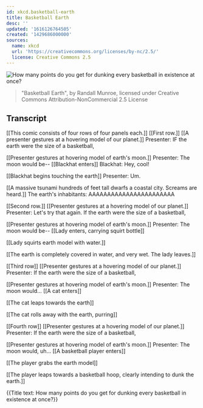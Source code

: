 ```yaml
---
id: xkcd.basketball-earth
title: Basketball Earth
desc: ''
updated: '1616126764505'
created: '1429686000000'
sources:
  name: xkcd
  url: 'https://creativecommons.org/licenses/by-nc/2.5/'
  license: Creative Commons 2.5
---
```

![How many points do you get for dunking every basketball in existence at once?](https://imgs.xkcd.com/comics/basketball_earth.png)
> "Basketball Earth", by Randall Munroe, licensed under Creative Commons Attribution-NonCommercial 2.5 License

## Transcript
[[This comic consists of four rows of four panels each.]]
[[First row.]]
[[A presenter gestures at a hovering model of our planet.]]
Presenter: IF the earth were the size of a basketball,

[[Presenter gestures at hovering model of earth's moon.]]
Presenter: The moon would be--
[[Blackhat enters]]
Blackhat: Hey, cool!

[[Blackhat begins touching the earth]]
Presenter: Um.

[[A massive tsunami hundreds of feet tall dwarfs a coastal city. Screams are heard.]]
The earth's inhabitants: AAAAAAAAAAAAAAAAAAAAAAA

[[Second row.]]
[[Presenter gestures at a hovering model of our planet.]]
Presenter: Let's try that again. If the earth were the size of a basketball,

[[Presenter gestures at hovering model of earth's moon.]]
Presenter: The moon would be--
[[Lady enters, carrying squirt bottle]]

[[Lady squirts earth model with water.]]

[[The earth is completely covered in water, and very wet. The lady leaves.]]

[[Third row]]
[[Presenter gestures at a hovering model of our planet.]]
Presenter: If the earth were the size of a basketball,

[[Presenter gestures at hovering model of earth's moon.]]
Presenter: The moon would...
[[A cat enters]]

[[The cat leaps towards the earth]]

[[The cat rolls away with the earth, purring]]

[[Fourth row]]
[[Presenter gestures at a hovering model of our planet.]]
Presenter: If the earth were the size of a basketball,

[[Presenter gestures at hovering model of earth's moon.]]
Presenter: The moon would, uh...
[[A basketball player enters]]

[[The player grabs the earth model]]

[[The player leaps towards a basketball hoop, clearly intending to dunk the earth.]]

{{Title text: How many points do you get for dunking every basketball in existence at once?}}
